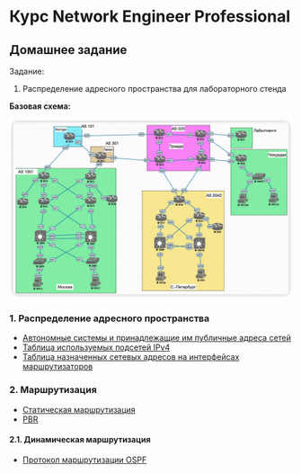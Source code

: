 # Курс Network Engineer Professional
## Домашнее задание

Задание: 

1.	Распределение адресного пространства для лабораторного стенда


**Базовая схема:**

![](pics/BaseScheme.jpg)

### 1. Распределение адресного пространства

-	[Автономные системы и принадлежащие им публичные адреса сетей](docs/addresses.md)
- 	[Таблица используемых подсетей IPv4](docs/subnets_ipv4.md) 
-  [Таблица назначенных сетевых адресов на интерфейсах маршрутизаторов](docs/address_allocation.md)

### 2. Маршрутизация

-	[Статическая маршрутизация](docs/static_routing.md)
- 	[PBR](docs/PBR.md)

#### 2.1. Динамическая маршрутизация
-	[Протокол маршрутизации OSPF](docs\OSPF.md)


